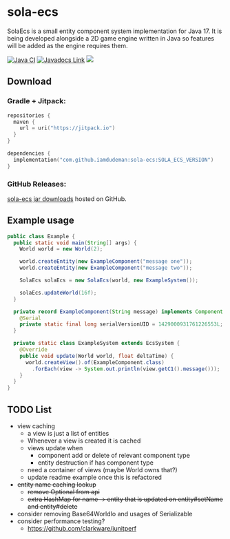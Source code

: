 # sola-ecs
SolaEcs is a small entity component system implementation for Java 17.
It is being developed alongside a 2D game engine written in Java so features will be added as the engine requires them.

[![Java CI](https://github.com/iamdudeman/sola-ecs/actions/workflows/ci_build.yml/badge.svg)](https://github.com/iamdudeman/sola-ecs/actions/workflows/ci_build.yml)
[![Javadocs Link](https://img.shields.io/badge/Javadocs-blue.svg)](https://iamdudeman.github.io/sola-ecs/)
[![](https://jitpack.io/v/iamdudeman/sola-ecs.svg)](https://jitpack.io/#iamdudeman/sola-ecs)

## Download
### Gradle + Jitpack:
```kotlin
repositories {
  maven {
    url = uri("https://jitpack.io")
  }
}

dependencies {
  implementation("com.github.iamdudeman:sola-ecs:SOLA_ECS_VERSION")
}
```

### GitHub Releases:
[sola-ecs jar downloads](https://github.com/iamdudeman/sola-ecs/releases) hosted on GitHub.


## Example usage
```java
public class Example {
  public static void main(String[] args) {
    World world = new World(2);

    world.createEntity(new ExampleComponent("message one"));
    world.createEntity(new ExampleComponent("message two"));

    SolaEcs solaEcs = new SolaEcs(world, new ExampleSystem());

    solaEcs.updateWorld(16f);
  }

  private record ExampleComponent(String message) implements Component {
    @Serial
    private static final long serialVersionUID = 1429000931761226553L;
  }

  private static class ExampleSystem extends EcsSystem {
    @Override
    public void update(World world, float deltaTime) {
      world.createView().of(ExampleComponent.class)
        .forEach(view -> System.out.println(view.getC1().message()));
    }
  }
}
```


## TODO List

* view caching
  * a view is just a list of entities
  * Whenever a view is created it is cached
  * views update when
    * component add or delete of relevant component type
    * entity destruction if has component type
  * need a container of views (maybe World owns that?)
  * update readme example once this is refactored
* ~~entity name caching lookup~~
  * ~~remove Optional from api~~
  * ~~extra HashMap for name -> entity that is updated on entity#setName and entity#delete~~
* consider removing Base64WorldIo and usages of Serializable
* consider performance testing?
  * https://github.com/clarkware/junitperf
